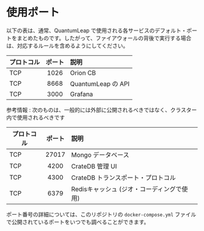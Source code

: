 # 使用ポート

以下の表は、通常、QuantumLeap で使用される各サービスのデフォルト・ポートをまとめたものです。したがって、ファイアウォールの背後で実行する場合は、対応するルールを含めるようにしてください。

| プロトコル        | ポート        | 説明       |
| -------------     |:-------------:| :-----|
|TCP| 1026|  Orion CB |
|TCP| 8668|  QuantumLeap の API |
|TCP| 3000|  Grafana |

参考情報 : 次のものは、一般的には外部に公開されるべきではなく、クラスター内で使用されるべきです

| プロトコル        | ポート        | 説明       |
| -------------     |:-------------:| :-----|
|TCP                | 27017         |  Mongo データベース|
|TCP                | 4200          |  CrateDB 管理 UI |
|TCP                | 4300          |  CrateDB トランスポート・プロトコル |
|TCP                | 6379          |  Redisキャッシュ (ジオ・コーディングで使用) |

ポート番号の詳細については、このリポジトリの `docker-compose.yml` ファイルで公開されているポートをいつでも調べることができます。
